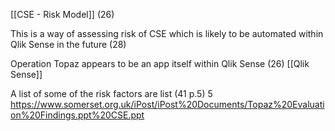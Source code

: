 [[CSE - Risk Model]] (26)

This is a way of assessing risk of CSE which is likely to be automated within Qlik Sense in the future (28)

Operation Topaz appears to be an app itself within Qlik Sense (26) [[Qlik Sense]]

A list of some of the risk factors are list (41 p.5) 5 https://www.somerset.org.uk/iPost/iPost%20Documents/Topaz%20Evaluation%20Findings.ppt%20CSE.ppt 